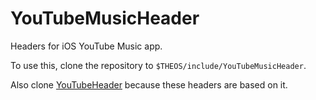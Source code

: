 # YouTubeMusicHeader

Headers for iOS YouTube Music app.

To use this, clone the repository to `$THEOS/include/YouTubeMusicHeader`.

Also clone [YouTubeHeader](https://github.com/PoomSmart/YouTubeHeader) because these headers are based on it.
